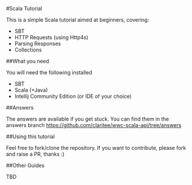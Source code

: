 #Scala Tutorial

This is a simple Scala tutorial aimed at beginners, covering:
 
 * SBT
 * HTTP Requests (using Http4s)
 * Parsing Responses
 * Collections

##What you need
 
You will need the following installed

 * SBT
 * Scala (+Java)
 * Intellij Community Edition (or IDE of your choice)

##Answers

The answers are available if you get stuck. You can find them in the answers branch https://github.com/claritee/wwc-scala-api/tree/answers

##Using this tutorial

Feel free to fork/clone the repository. 
If you want to contribute, please fork and raise a PR, thanks :)

##Other Guides
 
TBD
